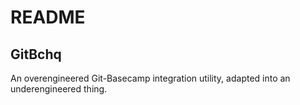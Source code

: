 README
======

GitBchq
-------

An overengineered Git-Basecamp integration utility, adapted into an underengineered thing.
